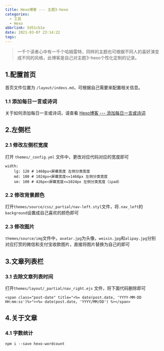 ```yaml
---
title: Hexo博客 --- 主题3-hexo
categories:
  - 工具
  - Hexo
abbrlink: 5d51cb1e
date: 2021-03-07 23:14:22
tags:
---
```


> 一千个读者心中有一千个哈姆雷特，同样的主题也可根据不同人的喜好演变成不同的风格，此博客是自己对主题3-hexo个性化定制的记录。

## 1.配置首页
首页文件位置为 `/layout/indexs.md`，可根据自己需要来配置相关信息。
### 1.1 添加每日一言或诗词
关于如何添加每日一言或诗词，请查看 [Hexo博客 --- 添加每日一言或诗词](/posts/1bafec33.html)

## 2.左侧栏
### 2.1 修改左侧栏宽度
打开 `themes/_config.yml` 文件中，更改对应代码对应的宽度即可
```
width:
    lg: 120 # 1468px<屏幕宽度 左侧分类宽度
    md: 100 # 1024px<屏幕宽度<=1468px 左侧分类宽度
    sm: 100 # 426px<屏幕宽度<=1024px 左侧分类宽度（ipad）
```

### 2.2 修改背景颜色
打开`themes/source/css/_partial/nav-left.styl`文件，将`.nav_left`的`background`设置成自己喜欢的颜色即可

### 2.3 修改图片
`themes/source/img`文件中，`avatar.jpg`为头像，`weixin.jpg`和`alipay.jpg`分别对应打赏的微信和支付宝收款图片，直接将图片替换为自己的即可 

## 3.文章列表栏
### 3.1 去除文章列表时间
打开`themes/layout/_partial/nav_right.ejs` 文件，将下面代码删除即可
```
<span class="post-date" title="<%= date(post.date, 'YYYY-MM-DD HH:mm:ss')%>"><%= date(post.date, 'YYYY/MM/DD') %></span>
```

## 4.关于文章
### 4.1 字数统计
```
npm i --save hexo-wordcount
```
